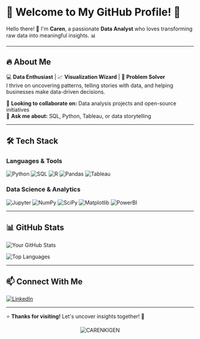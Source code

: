 # 🌟 Welcome to My GitHub Profile! 🌟  

Hello there! 👋 I'm **Caren**, a passionate **Data Analyst** who loves transforming raw data into meaningful insights. 📊  

---

## 🔥 **About Me**  
💻 **Data Enthusiast** | 📈 **Visualization Wizard** | 🧠 **Problem Solver**  
I thrive on uncovering patterns, telling stories with data, and helping businesses make data-driven decisions.  

  
👯 **Looking to collaborate on:** Data analysis projects and open-source initiatives  
💬 **Ask me about:** SQL, Python, Tableau, or data storytelling  


---

## 🛠 **Tech Stack**  

### **Languages & Tools**  
![Python](https://img.shields.io/badge/Python-3776AB?style=for-the-badge&logo=python&logoColor=white)
![SQL](https://img.shields.io/badge/SQL-4479A1?style=for-the-badge&logo=postgresql&logoColor=white)
![R](https://img.shields.io/badge/R-276DC3?style=for-the-badge&logo=r&logoColor=white)
![Pandas](https://img.shields.io/badge/Pandas-150458?style=for-the-badge&logo=pandas&logoColor=white)
![Tableau](https://img.shields.io/badge/Tableau-E97627?style=for-the-badge&logo=tableau&logoColor=white)

### **Data Science & Analytics**  
![Jupyter](https://img.shields.io/badge/Jupyter-F37626?style=for-the-badge&logo=jupyter&logoColor=white)
![NumPy](https://img.shields.io/badge/NumPy-013243?style=for-the-badge&logo=numpy&logoColor=white)
![SciPy](https://img.shields.io/badge/SciPy-8CAAE6?style=for-the-badge&logo=scipy&logoColor=white)
![Matplotlib](https://img.shields.io/badge/Matplotlib-11557C?style=for-the-badge)
![PowerBI](https://img.shields.io/badge/PowerBI-F2C811?style=for-the-badge&logo=powerbi&logoColor=black)

---

## 📊 **GitHub Stats**  

![Your GitHub Stats](https://github-readme-stats.vercel.app/api?username=CARENKIGEN&show_icons=true&theme=radical&hide_border=true)  

![Top Languages](https://github-readme-stats.vercel.app/api/top-langs/?username=CARENKIGEN&layout=compact&theme=radical&hide_border=true)  

---



## 📫 **Connect With Me**  

[![LinkedIn](https://img.shields.io/badge/LinkedIn-0077B5?style=for-the-badge&logo=linkedin&logoColor=white)](https://www.linkedin.com/in/caren-chepkoech-474924266/)

---

⭐ **Thanks for visiting!** Let's uncover insights together! 🚀  

<p align="center"> 
  <img src="https://komarev.com/ghpvc/?username=CARENKIGEN&label=Profile%20views&color=0e75b6&style=flat" alt="CARENKIGEN" /> 
</p>  

  

  
